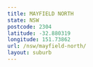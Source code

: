 ```yaml
---
title: MAYFIELD NORTH
state: NSW
postcode: 2304
latitude: -32.880319
longitude: 151.73862
url: /nsw/mayfield-north/
layout: suburb
---
```


